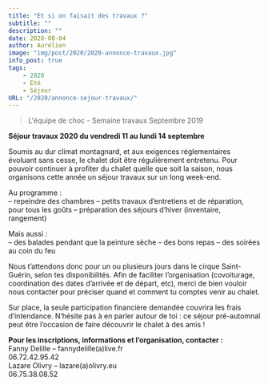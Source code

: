 ```yaml
---
title: "Et si on faisait des travaux ?"
subtitle: ""
description: ""
date: 2020-08-04
author: Aurélien
image: "img/post/2020/2020-annonce-travaux.jpg"
info_post: true
tags:
    - 2020
    - Eté
    - Séjour
URL: "/2020/annonce-sejour-travaux/"
---
```

> L'équipe de choc - Semaine travaux Septembre 2019

**Séjour travaux 2020 du vendredi 11 au lundi 14 septembre**

Soumis au dur climat montagnard, et aux exigences réglementaires évoluant sans cesse, le chalet doit être régulièrement entretenu. Pour pouvoir continuer à profiter du chalet quelle que soit la saison, nous organisons cette année un séjour travaux sur un long week-end.

Au programme :<br>
– repeindre des chambres
– petits travaux d’entretiens et de réparation, pour tous les goûts
– préparation des séjours d’hiver (inventaire, rangement)

Mais aussi :<br>
– des balades pendant que la peinture sèche
– des bons repas
– des soirées au coin du feu

Nous t’attendons donc pour un ou plusieurs jours dans le cirque Saint-Guérin, selon tes disponibilités. Afin de faciliter l’organisation (covoiturage, coordination des dates d’arrivée et de départ, etc), merci de bien vouloir nous contacter pour préciser quand et comment tu comptes venir au chalet.

Sur place, la seule participation financière demandée couvrira les frais d’intendance.
N’hésite pas à en parler autour de toi : ce séjour pré-automnal peut être l’occasion de faire découvrir le chalet à des amis !

**Pour les inscriptions, informations et l’organisation, contacter :**<br> 
Fanny Delille – fannydelille(a)live.fr<br> 
06.72.42.95.42<br> 
Lazare Olivry – lazare(a)olivry.eu<br> 
06.75.38.08.52<br> 
